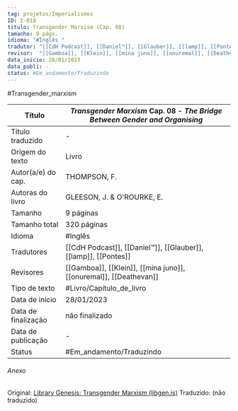 ```yaml
---
tag: projetos/Imperialismos
ID: I-018
titulo: Transgender Marxism (Cap. 08)
tamanho: 9 págs.
idioma: "#Inglês "
tradutor: "[[CdH Podcast]], [[Daniel™]], [[Glauber]], [[lamp]], [[Pontes]]"
revisor:  "[[Gamboa]], [[Klein]], [[mina juno]], [[onuremal]], [[Deathevan]]"
data_inicio: 28/01/2023
data_publi: -
status: #Em_andamento/Traduzindo 
---
```

#Transgender_marxism

| Título              | _Transgender Marxism_ Cap. 08 - _The Bridge Between Gender and Organising_|
| ------------------- | ----------------------------------------------------------------- |
| Título traduzido    | -                                                                 |
| Origem do texto     | Livro                                                             |
| Autor(a/e) do cap.  | THOMPSON, F.                                                      |
| Autoras do livro    | GLEESON, J. & O'ROURKE, E.                                        |
| Tamanho             | 9 páginas                                                         |
| Tamanho total       | 320 páginas                                                       |
| Idioma              | #Inglês                                                           |
| Tradutores          | [[CdH Podcast]], [[Daniel™]], [[Glauber]], [[lamp]], [[Pontes]]   |
| Revisores           | [[Gamboa]], [[Klein]], [[mina juno]], [[onuremal]], [[Deathevan]] |
| Tipo de texto       | #Livro/Capítulo_de_livro                                           |
| Data de início      | 28/01/2023                                                        |
| Data de finalização | não finalizado                                                    |
| Data de publicação  | -                                                                 |
| Status | #Em_andamento/Traduzindo |

###### Anexo
Original: [Library Genesis: Transgender Marxism (libgen.is)](https://libgen.is/book/index.php?md5=AFDC5C5E40805831BF268E54B0FE4408)
Traduzido: (não traduzido)
